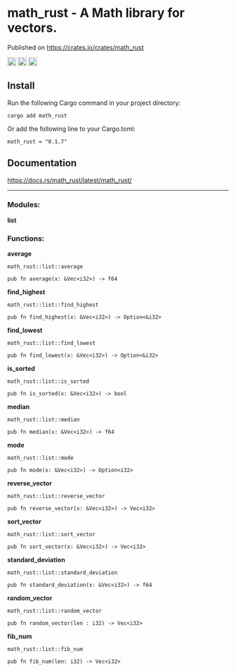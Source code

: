 #  math_rust  - A Math library for vectors. 

Published on https://crates.io/crates/math_rust

[<img alt="github" src="https://img.shields.io/badge/github-momonepal/-8da0cb?style=for-the-badge&labelColor=555555&logo=github" height="20">](https://github.com/momonepal)
[<img alt="crates.io" src="https://img.shields.io/crates/v/math_rust?style=for-the-badge&color=fc8d62&logo=rust" height="20">](https://crates.io/crates/math_rust)
[<img alt="docs.rs" src="https://img.shields.io/badge/docs.rs-math_rust-66c2a5?style=for-the-badge&labelColor=555555&logo=docs.rs" height="20">](https://docs.rs/math_rust/0.1.0/math_rust/)



 ## Install


Run the following Cargo command in your project directory:

    cargo add math_rust


Or add the following line to your Cargo.toml:

    math_rust = "0.1.7"


## Documentation

https://docs.rs/math_rust/latest/math_rust/

------------------------------

 

 ### Modules:

 **list**


### Functions:

**average**

    math_rust::list::average

    pub fn average(x: &Vec<i32>) -> f64


**find_highest**

    math_rust::list::find_highest

    pub fn find_highest(x: &Vec<i32>) -> Option<&i32>


**find_lowest**

    math_rust::list::find_lowest

    pub fn find_lowest(x: &Vec<i32>) -> Option<&i32>


**is_sorted**

    math_rust::list::is_sorted

    pub fn is_sorted(x: &Vec<i32>) -> bool


**median**

    math_rust::list::median

    pub fn median(x: &Vec<i32>) -> f64


**mode**

    math_rust::list::mode

    pub fn mode(x: &Vec<i32>) -> Option<i32>


**reverse_vector**

    math_rust::list::reverse_vector

    pub fn reverse_vector(x: &Vec<i32>) -> Vec<i32>

    

**sort_vector**

    math_rust::list::sort_vector

    pub fn sort_vector(x: &Vec<i32>) -> Vec<i32>


**standard_deviation**

    math_rust::list::standard_deviation

    pub fn standard_deviation(x: &Vec<i32>) -> f64


**random_vector**

    math_rust::list::random_vector

    pub fn random_vector(len : i32) -> Vec<i32>


**fib_num**

    math_rust::list::fib_num

    pub fn fib_num(len: i32) -> Vec<i32> 

    

